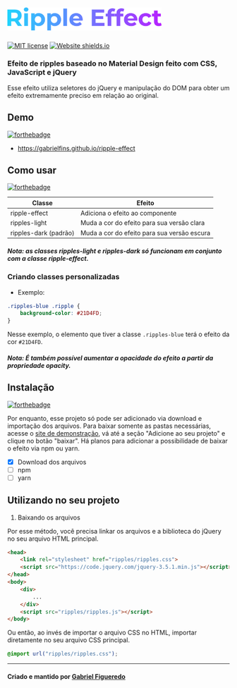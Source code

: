 # <img src="images/ripple-effect-logo.svg" alt="Ripple Effect" width="350px" />
[![MIT license](https://img.shields.io/badge/License-MIT-blue.svg)](https://github.com/gabrielfins/ripple-effect/blob/master/LICENSE.md)
[![Website shields.io](https://img.shields.io/website-up-down-green-red/http/shields.io.svg)](https://gabrielfins.github.io/ripple-effect)

### Efeito de ripples baseado no Material Design feito com **CSS, JavaScript e jQuery**

Esse efeito utiliza seletores do jQuery e manipulação do DOM para obter um efeito extremamente preciso em relação ao original.

## Demo
[![forthebadge](https://forthebadge.com/images/badges/built-with-resentment.svg)](https://forthebadge.com)

* https://gabrielfins.github.io/ripple-effect

## Como usar
[![forthebadge](https://forthebadge.com/images/badges/ctrl-c-ctrl-v.svg)](https://forthebadge.com)

Classe | Efeito
-------|-------
ripple-effect | Adiciona o efeito ao componente
ripples-light | Muda a cor do efeito para sua versão clara
ripples-dark (padrão) | Muda a cor do efeito para sua versão escura

##### Nota: as classes ripples-light e ripples-dark só funcionam em conjunto com a classe ripple-effect.

### Criando classes personalizadas

* Exemplo:

```css
.ripples-blue .ripple {
    background-color: #21D4FD;
}
```

Nesse exemplo, o elemento que tiver a classe `.ripples-blue` terá o efeito da cor `#21D4FD`.

##### Nota: É também possível aumentar a opacidade do efeito a partir da propriedade opacity.

## Instalação
[![forthebadge](https://forthebadge.com/images/badges/powered-by-electricity.svg)](https://forthebadge.com)

Por enquanto, esse projeto só pode ser adicionado via download e importação dos arquivos. Para baixar somente as pastas necessárias,
acesse o [site de demonstração](https://gabrielfins.github.io/ripple-effect), vá até a seção "Adicione ao seu projeto" e clique no botão "baixar".
Há planos para adicionar a possibilidade de baixar o efeito via npm ou yarn.

- [x] Download dos arquivos
- [ ] npm
- [ ] yarn

## Utilizando no seu projeto

1. Baixando os arquivos

Por esse método, você precisa linkar os arquivos e a biblioteca do jQuery no seu arquivo HTML principal.

```html
<head>
    <link rel="stylesheet" href="ripples/ripples.css">
    <script src="https://code.jquery.com/jquery-3.5.1.min.js"></script>
</head>
<body>
    <div>
        ...
    </div>
    <script src="ripples/ripples.js"></script>
</body>
```

Ou então, ao invés de importar o arquivo CSS no HTML, importar diretamente no seu arquivo CSS principal.

```css
@import url("ripples/ripples.css");
```
---
#### Criado e mantido por [Gabriel Figueredo](https://github.com/gabrielfins)
